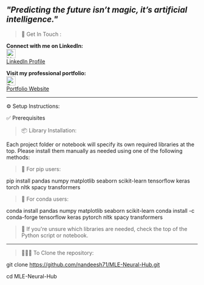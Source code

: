  *"Predicting the future isn’t magic, it’s artificial intelligence."*
-------------------------------------------------------------------------------------------------------
> 🔗 Get In Touch :

**Connect with me on LinkedIn:**  
[<img src="https://cdn-icons-png.flaticon.com/512/174/174857.png" alt="LinkedIn" width="24" height="24" style="vertical-align:middle;"/>](https://www.linkedin.com/in/nandeesh71)  
[LinkedIn Profile](https://www.linkedin.com/in/nandeesh71)

**Visit my professional portfolio:**  
[<img src="https://cdn-icons-png.flaticon.com/512/1055/1055687.png" alt="Portfolio" width="24" height="24" style="vertical-align:middle;"/>](https://nandeesh-71.web.app)  
[Portfolio Website](https://nandeesh-71.web.app)

-------------------------------------------------------------------------------------------------------


⚙️ Setup Instructions:

✅ Prerequisites

> 📦 Library Installation:

Each project folder or notebook will specify its own required libraries at the top.
Please install them manually as needed using one of the following methods:

> 📌 For pip users:

pip install pandas numpy matplotlib seaborn scikit-learn tensorflow keras torch nltk spacy transformers

> 📌 For conda users:

conda install pandas numpy matplotlib seaborn scikit-learn
conda install -c conda-forge tensorflow keras pytorch nltk spacy transformers

> 📍 If you're unsure which libraries are needed, check the top of the Python script or notebook.


-------------------------------------------------------------------------------------------------------


> 🧑🏻‍💻 To Clone the repository:

git clone https://github.com/nandeesh71/MLE-Neural-Hub.git

cd MLE-Neural-Hub
